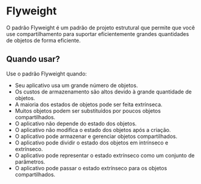 # Flyweight

O padrão Flyweight é um padrão de projeto estrutural que permite que você use compartilhamento para suportar eficientemente grandes quantidades de objetos de forma eficiente.

## Quando usar?

Use o padrão Flyweight quando:

- Seu aplicativo usa um grande número de objetos.
- Os custos de armazenamento são altos devido à grande quantidade de objetos.
- A maioria dos estados de objetos pode ser feita extrínseca.
- Muitos objetos podem ser substituídos por poucos objetos compartilhados.
- O aplicativo não depende do estado dos objetos.
- O aplicativo não modifica o estado dos objetos após a criação.
- O aplicativo pode armazenar e gerenciar objetos compartilhados.
- O aplicativo pode dividir o estado dos objetos em intrínseco e extrínseco.
- O aplicativo pode representar o estado extrínseco como um conjunto de parâmetros.
- O aplicativo pode passar o estado extrínseco para os objetos compartilhados.
